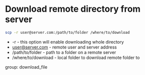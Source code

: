 # Download remote directory from server

```bash
scp -r user@server.com:/path/to/folder /where/to/download
```

- -r  - this option will enable downloading whole directory
- user@server.com - remote user and server address
- /path/to/folder - path to a folder on a remote server
- /where/to/download - local folder to download remote folder to

group: download_file
